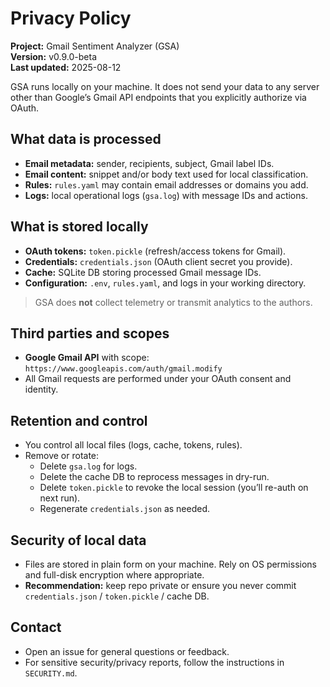 # Privacy Policy

**Project:** Gmail Sentiment Analyzer (GSA)  
**Version:** v0.9.0-beta  
**Last updated:** 2025-08-12

GSA runs locally on your machine. It does not send your data to any server other than Google’s Gmail API endpoints that you explicitly authorize via OAuth.

## What data is processed
- **Email metadata:** sender, recipients, subject, Gmail label IDs.
- **Email content:** snippet and/or body text used for local classification.
- **Rules:** `rules.yaml` may contain email addresses or domains you add.
- **Logs:** local operational logs (`gsa.log`) with message IDs and actions.

## What is stored locally
- **OAuth tokens:** `token.pickle` (refresh/access tokens for Gmail).
- **Credentials:** `credentials.json` (OAuth client secret you provide).
- **Cache:** SQLite DB storing processed Gmail message IDs.
- **Configuration:** `.env`, `rules.yaml`, and logs in your working directory.

> GSA does **not** collect telemetry or transmit analytics to the authors.

## Third parties and scopes
- **Google Gmail API** with scope: `https://www.googleapis.com/auth/gmail.modify`
- All Gmail requests are performed under your OAuth consent and identity.

## Retention and control
- You control all local files (logs, cache, tokens, rules).  
- Remove or rotate:
  - Delete `gsa.log` for logs.
  - Delete the cache DB to reprocess messages in dry-run.
  - Delete `token.pickle` to revoke the local session (you’ll re-auth on next run).
  - Regenerate `credentials.json` as needed.

## Security of local data
- Files are stored in plain form on your machine. Rely on OS permissions and full-disk encryption where appropriate.
- **Recommendation:** keep repo private or ensure you never commit `credentials.json` / `token.pickle` / cache DB.

## Contact
- Open an issue for general questions or feedback.
- For sensitive security/privacy reports, follow the instructions in `SECURITY.md`.
